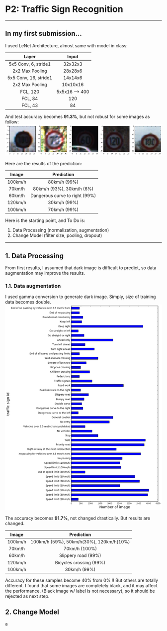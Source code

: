 # **P2: Traffic Sign Recognition**

---

## In my first submission...

I used LeNet Architecture, almost same with model in class:

| Layer			           |Input          |
|:--------------------:|:-------------:|
| 5x5 Conv,  6, stride1| 32x32x3       |
| 2x2 Max Pooling		   | 28x28x6			 |
| 5x5 Conv, 16, stride1| 14x14x6 	 	   |
| 2x2 Max Pooling      | 10x10x16		   |
| FCL, 120        		 | 5x5x16 --> 400|
| FCL, 84         		 | 120           |
| FCL, 43         		 | 84            |

And test accuracy becomes **91.3%**, but not robust for some images as follow:
![alt text][image1]

Here are the results of the prediction:

| Image      |   Prediction	        					|
|:----------:|:------------------------------:|
| 100km/h    | 80km/h (99%) 					        |
| 70km/h     | 80km/h (93%), 30km/h (6%) 			|
| 60km/h	   | Dangerous curve to right	(99%)	|
| 120km/h    | 30km/h (99%)			 		          |
| 100km/h	   | 70km/h (99%)      							|

Here is the starting point, and To Do is:

1. Data Processing (normalization, augmentation)
2. Change Model (filter size, pooling, dropout)


[//]: # (Image References)

[image1]: ./examples/img_5.png "5 Signs"
[image2]: ./examples/num_augmented_data.png "Visualization"

---

## 1. Data Processing

From first results, I assumed that dark image is difficult to predict, so data augmentation may improve the results.

### 1.1. Data augmentation

I used gamma conversion to generate dark image. Simply, size of training data becomes double.
![alt text][image2]

The accuracy becomes **91.7%**, not changed drastically. But results are changed.

| Image      |   Prediction	        					|
|:----------:|:------------------------------:|
| 100km/h    | 100km/h (59%), 50km/h(30%), 120km/h(10%) 					        |
| 70km/h     | 70km/h (100%) 			|
| 60km/h	   | Slippery road (99%)	|
| 120km/h    | Bicycles crossing (99%)			 		          |
| 100km/h	   | 30km/h (99%)      							|

Accuracy for these samples become 40% from 0% !! But others are totally different.
I found that some images are completely black, and it may affect the performance.
(Black image w/ label is not necessary), so it should be rejected as next step.

## 2. Change Model

a
